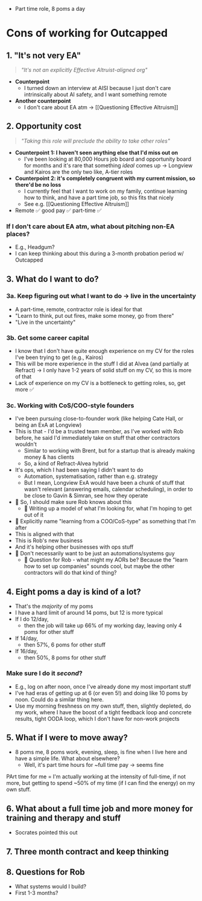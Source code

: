 - Part time role, 8 poms a day
# Cons of working for Outcapped
## 1. "It's not very EA"
> *"It's not an explicitly Effective Altruist-aligned org"*
- **Counterpoint** 
	- I turned down an interview at AISI because I just don't care intrinsically about AI safety, and I want something remote
- **Another counterpoint** 
	- I don't care about EA atm → [[Questioning Effective Altruism]]
## 2. Opportunity cost
> *"Taking this role will preclude the ability to take other roles"*
- **Counterpoint 1: I haven't seen anything else that I'd miss out on**
	- I've been looking at 80,000 Hours job board and opportunity board for months and it's rare that something *ideal* comes up → Longview and Kairos are the only two like, A-tier roles
- **Counterpoint 2: it's completely congruent with my current mission, so there'd be no loss**
	- I currently feel that I want to work on my family, continue learning how to think, and have a part time job, so this fits that nicely
	- See e.g. [[Questioning Effective Altruism]]
- Remote ✅ good pay ✅ part-time ✅
### If I don't care about EA atm, what about pitching non-EA places?
- E.g., Headgum?
- I can keep thinking about this during a 3-month probation period w/ Outcapped
## 3. What do I want to do?
### 3a. Keep figuring out what I want to do → live in the uncertainty
- A part-time, remote, contractor role is ideal for that
- "Learn to think, put out fires, make some money, go from there"
- "Live in the uncertainty"
### 3b. Get some career capital
- I know that I don't have quite enough experience on my CV for the roles I've been trying to get (e.g., Kairos)
- This will be more experience in the stuff I did at Alvea (and partially at Refract) → I only have 1-2 years of solid stuff on my CV, so this is more of that
- Lack of experience on my CV is a bottleneck to getting roles, so, get more ✅
### 3c. Working with CoS/COO-style founders
- I've been pursuing close-to-founder work (like helping Cate Hall, or being an ExA at Longview)
- This is that - I'd be a trusted team member, as I've worked with Rob before, he said I'd immediately take on stuff that other contractors wouldn't
	- Similar to working with Brent, but for a startup that is already making money & has clients
	- So, a kind of Refract-Alvea hybrid
- It's ops, which I had been saying I didn't want to do
	- Automation, systematisation, rather than e.g. strategy
	- But I mean, Longview ExA would have been a chunk of stuff that wasn't relevant (answering emails, calendar scheduling), in order to be close to Gavin & Simran, see how they operate
- 🚨 So, I should make sure Rob knows about this
	- 🚨 Writing up a model of what I'm looking for, what I'm hoping to get out of it
- 🚨 Explicitly name "learning from a COO/CoS-type" as something that I'm after
- This is aligned with that 
- This is Rob's new business
- And it's helping other businesses with ops stuff
- 🚨 Don't necessarily want to be just an automations/systems guy
	- 🚨 Question for Rob - what might my AORs be? Because the "learn how to set up companies" sounds cool, but maybe the other contractors will do that kind of thing?
## 4. Eight poms a day is kind of a lot?
- That's the *majority* of my poms
- I have a hard limit of around 14 poms, but 12 is more typical
- If I do 12/day, 
	- then the job will take up 66% of my working day, leaving only 4 poms for other stuff
- If 14/day, 
	- then 57%, 6 poms for other stuff
- If 16/day, 
	- then 50%, 8 poms for other stuff
### Make sure I do it *second*?
- E.g., log on after noon, once I've already done my most important stuff
- I've had eras of getting up at 6 (or even 5!) and doing like 10 poms by noon. Could do a similar thing here. 
- Use my morning freshness on my own stuff, then, slightly depleted, do my work, where I have the boost of a tight feedback loop and concrete results, tight OODA loop, which I don't have for non-work projects
## 5. What if I were to move away?
- 8 poms me, 8 poms work, evening, sleep, is fine when I live here and have a simple life. What about elsewhere?
	- Well, it's part time hours for ~full time pay → seems fine

PArt time for me = I'm actually working at the intensity of full-time, if not more, but getting to spend ~50% of my time (if I can find the energy) on my own stuff.
## 6. What about a full time job and more money for training and therapy and stuff
- Socrates pointed this out
## 7. Three month contract and keep thinking

## 8. Questions for Rob
- What systems would I build?
- First 1-3 months?